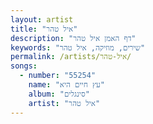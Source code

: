 ```yaml
---
layout: artist
title: "איל טהר"
description: "דף האמן איל טהר"
keywords: "שירים, מוזיקה, איל טהר"
permalink: /artists/איל-טהר/
songs:
  - number: "55254"
    name: "עץ חיים היא"
    album: "סינגלים"
    artist: "איל טהר"
---
```

